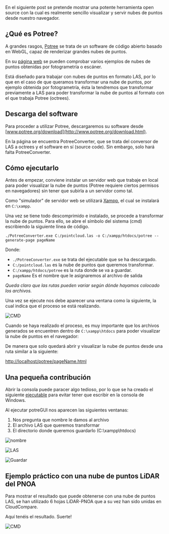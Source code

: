 En el siguiente post se pretende mostrar una potente herramienta open source con la cual es realmente sencillo visualizar y servir nubes de puntos desde nuestro navegador.

## ¿Qué es Potree?
A grandes rasgos, [Potree](www.potree.org) se trata de un software de código abierto basado en WebGL, capaz de renderizar grandes nubes de puntos.

En su [página web](www.potree.org) se pueden comprobar varios ejemplos de nubes de puntos obtenidas por fotogrametría o escáner.

Está diseñado para trabajar con nubes de puntos en formato LAS, por lo que en el caso de que queramos transformar una nube de puntos, por ejemplo obtenida por fotogrametría, ésta la tendremos que transformar previamente a LAS para poder transformar la nube de puntos al formato con el que trabaja Potree (octrees).

## Descarga del software
Para proceder a utilizar Potree, descargaremos su software desde [www.potree.org/download](http://www.potree.org/download.html).

En la página se encuentra PotreeConverter, que se trata del conversor de LAS a octrees y el software en sí (source code). Sin embargo, solo hará falta PotreeConverter.

## Cómo ejecutarlo
Antes de empezar, conviene instalar un servidor web que trabaje en local para poder visualizar la nube de puntos (Potree requiere ciertos permisos en navegadores) sin tener que subirla a un servidor como tal.

Como "simulador" de servidor web se utilizará [Xampp](https://www.apachefriends.org/de/index.html), el cual se instalará en ```C:\xampp```.

Una vez se tiene todo descomprimido e instalado, se procede a transformar la nube de puntos. Para ello, se abre el símbolo del sistema (cmd) escribiendo la siguiente línea de código.

```
./PotreeConverter.exe C:/pointcloud.las -o C:/xampp/htdocs/potree --generate-page pageName
```
Donde:
- ```./PotreeConverter.exe``` se trata del ejecutable que se ha descargado.
- ```C:/pointcloud.las``` es la nube de puntos que queremos transformar.
- ```C:/xampp/htdocs/potree``` es la ruta donde se va a guardar.
- ```pageName``` Es el nombre que le asignaremos al archivo de salida

*Queda claro que las rutas pueden variar según dónde hayamos colocado los archivos.*

Una vez se ejecute nos debe aparecer una ventana como la siguiente, la cual indica que el proceso se está realizando.

![CMD](../../images/imgPotree/resultado.png)

Cuando se haya realizado el proceso, es muy importante que los archivos generados se encuentren dentro de ```C:\xampp\htdocs``` para poder visualizar la nube de puntos en el navegador:

De manera que solo quedará abrir y visualizar la nube de puntos desde una ruta similar a la siguiente:

[http://localhost/potree/pageName.html](http://localhost/potree/pageName.html)

## Una pequeña contribución
Abrir la consola puede paracer algo tedioso, por lo que se ha creado el siguiente [ejecutable](https://github.com/JoanCano/potreeGUI/blob/master/PotreeConverter.exe) para evitar tener que escribir en la consola de Windows.

Al ejecutar potreGUI nos aparecen las siguientes ventanas:
1. Nos pregunta que nombre le damos al archivo
2. El archivo LAS que queremos transformar
3. El directorio donde queremos guardarlo (C:\xampp\htdocs)

![nombre](../../images/imgPotree/1.PNG)

![LAS](../../images/imgPotree/2.png)

![Guardar](../../images/imgPotree/3.png)

## Ejemplo práctico con una nube de puntos LiDAR del PNOA

Para mostrar el resultado que puede obtenerse con una nube de puntos LAS, se han utilizado 6 hojas LiDAR-PNOA que a su vez han sido unidas en CloudCompare.

Aquí tenéis el resultado. Suerte!

![CMD](../../images/imgPotree/resultado2.PNG)
